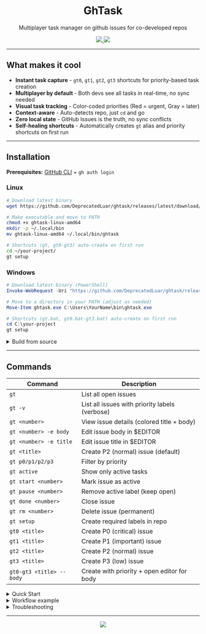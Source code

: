 <h1 align="center">GhTask</h1>

<p align="center">Multiplayer task manager on github issues for co-developed repos</p>

<p align="center">
  <a href="https://github.com/DeprecatedLuar/ghtask/stargazers">
    <img src="https://img.shields.io/github/stars/DeprecatedLuar/ghtask?style=for-the-badge&logo=github&color=1f6feb&logoColor=white&labelColor=black"/>
  </a>
  <a href="https://github.com/DeprecatedLuar/ghtask/blob/main/LICENSE">
    <img src="https://img.shields.io/github/license/DeprecatedLuar/ghtask?style=for-the-badge&color=green&labelColor=black"/>
  </a>
</p>

---

## What makes it cool

- **Instant task capture** - `gt0`, `gt1`, `gt2`, `gt3` shortcuts for priority-based task creation
- **Multiplayer by default** - Both devs see all tasks in real-time, no sync needed
- **Visual task tracking** - Color-coded priorities (Red = urgent, Gray = later)
- **Context-aware** - Auto-detects repo, just `cd` and go
- **Zero local state** - GitHub Issues is the truth, no sync conflicts
- **Self-healing shortcuts** - Automatically creates `gt` alias and priority shortcuts on first run

---

## Installation

**Prerequisites:** [GitHub CLI](https://cli.github.com/) + `gh auth login`

### Linux

```bash
# Download latest binary
wget https://github.com/DeprecatedLuar/ghtask/releases/latest/download/ghtask-linux-amd64

# Make executable and move to PATH
chmod +x ghtask-linux-amd64
mkdir -p ~/.local/bin
mv ghtask-linux-amd64 ~/.local/bin/ghtask

# Shortcuts (gt, gt0-gt3) auto-create on first run
cd ~/your-project/
gt setup
```

### Windows

```powershell
# Download latest binary (PowerShell)
Invoke-WebRequest -Uri "https://github.com/DeprecatedLuar/ghtask/releases/latest/download/ghtask-windows-amd64.exe" -OutFile "ghtask.exe"

# Move to a directory in your PATH (adjust as needed)
Move-Item ghtask.exe C:\Users\YourName\bin\ghtask.exe

# Shortcuts (gt.bat, gt0.bat-gt3.bat) auto-create on first run
cd C:\your-project
gt setup
```

<details>
<summary>Build from source</summary>

<br>

```bash
git clone https://github.com/DeprecatedLuar/ghtask.git
cd ghtask

# Build and install
go build -o ghtask
mkdir -p ~/.local/bin
cp ghtask ~/.local/bin/

# Windows
go build -o ghtask.exe
move ghtask.exe C:\Users\YourName\bin\

# Shortcuts auto-create on first run
```

</details>

---

## Commands

| Command | Description |
|---------|-------------|
| `gt` | List all open issues |
| `gt -v` | List all issues with priority labels (verbose) |
| `gt <number>` | View issue details (colored title + body) |
| `gt <number> -e body` | Edit issue body in $EDITOR |
| `gt <number> -e title` | Edit issue title in $EDITOR |
| `gt <title>` | Create P2 (normal) issue (default) |
| `gt p0/p1/p2/p3` | Filter by priority |
| `gt active` | Show only active tasks |
| `gt start <number>` | Mark issue as active |
| `gt pause <number>` | Remove active label (keep open) |
| `gt done <number>` | Close issue |
| `gt rm <number>` | Delete issue (permanent) |
| `gt setup` | Create required labels in repo |
| `gt0 <title>` | Create P0 (critical) issue |
| `gt1 <title>` | Create P1 (important) issue |
| `gt2 <title>` | Create P2 (normal) issue |
| `gt3 <title>` | Create P3 (low) issue |
| `gt0-gt3 <title> --body` | Create with priority + open editor for body |

<details>
<summary>Quick Start</summary>

<br>

```bash
# Create tasks with priority shortcuts
gt0 production is down!              # Critical (P0)
gt1 implement user authentication    # Important (P1)
gt2 add unit tests for login         # Normal (P2)
gt3 update documentation             # Low priority (P3)

# Create with body/description
gt1 fix auth bug --body              # Opens $EDITOR for description

# View and edit
gt 123                               # View issue #123
gt 123 -e body                       # Edit body in $EDITOR
gt 123 -e title                      # Edit title in $EDITOR

# List and filter
gt              # All open issues
gt -v           # With priority labels
gt p0           # Only P0 tasks
gt active       # Only active tasks

# Manage lifecycle
gt start 234    # Mark #234 as active
gt pause 234    # Remove active (keep open)
gt done 567     # Close #567
```

</details>

<details>
<summary>Workflow example</summary>

<br>

**Morning - Check what's on fire:**
```bash
$ gt
#234  P0  Fix auth bug               # RED - do this NOW
#235  P1  Implement feature X        # ORANGE - important
#567  P2  Add tests                  # WHITE (ACTIVE - highlighted)
#891  P3  Update docs                # GRAY - meh
```

**Start working on something:**
```bash
$ gt start 235
✓ Activated #235
```

**Capture tasks as they come up:**
```bash
$ gt1 investigate memory leak
Created issue #892

$ gt2 refactor auth module --body  # Opens editor for details
Created issue #893
```

**View and edit:**
```bash
$ gt 234                # View details
$ gt 234 -e body        # Edit in $EDITOR
```

**Wrap up:**
```bash
$ gt pause 235          # Stop working, keep open
$ gt done 567           # Close when finished
✓ Closed #567: Add tests
```

</details>

<details>
<summary>Troubleshooting</summary>

<br>

**Not in a git repository:**
```
Error: not in a git repository or no origin remote
```
→ Make sure you're in a git repo with a GitHub remote (`git remote -v`)

**Remote is not GitHub:**
```
Error: could not parse GitHub repo from: git@gitlab.com:user/repo.git
```
→ `gt` only works with GitHub repos (sorry GitLab fans)

**gh not installed:**
```
Error: 'gh' command not found
```
→ Install from https://cli.github.com/

**Not authenticated:**
```
Error: Not authenticated with GitHub
```
→ Run `gh auth login`

**Environment variables (optional):**
```bash
export GT_REPO="owner/repo"        # Override auto-detected repo
export GITHUB_TOKEN="ghp_..."      # Use different GitHub account
```

</details>

---

<p align="center">
  <a href="https://github.com/DeprecatedLuar/ghtask/issues">
    <img src="https://img.shields.io/badge/Found%20a%20bug%3F-Report%20it!-red?style=for-the-badge&logo=github&logoColor=white&labelColor=black"/>
  </a>
</p>
